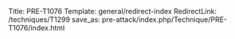 Title: PRE-T1076
Template: general/redirect-index
RedirectLink: /techniques/T1299
save_as: pre-attack/index.php/Technique/PRE-T1076/index.html